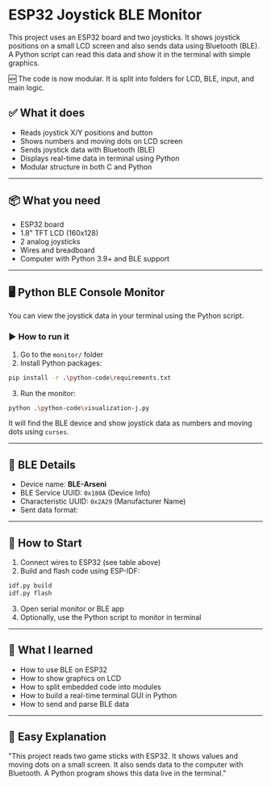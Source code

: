 # ESP32 Joystick BLE Monitor

This project uses an ESP32 board and two joysticks. It shows joystick positions on a small LCD screen and also sends data using Bluetooth (BLE). A Python script can read this data and show it in the terminal with simple graphics.

🆕 The code is now modular. It is split into folders for LCD, BLE, input, and main logic.

## ✅ What it does
- Reads joystick X/Y positions and button
- Shows numbers and moving dots on LCD screen
- Sends joystick data with Bluetooth (BLE)
- Displays real-time data in terminal using Python
- Modular structure in both C and Python


---

## 📦 What you need

- ESP32 board  
- 1.8" TFT LCD (160x128)  
- 2 analog joysticks  
- Wires and breadboard  
- Computer with Python 3.9+ and BLE support  

---

## 🖥️ Python BLE Console Monitor

You can view the joystick data in your terminal using the Python script.

### ▶️ How to run it

1. Go to the `monitor/` folder
2. Install Python packages:
```bash
pip install -r .\python-code\requirements.txt
```
3. Run the monitor:
```bash
python .\python-code\visualization-j.py
```

It will find the BLE device and show joystick data as numbers and moving dots using `curses`.

---

## 📡 BLE Details

- Device name: **BLE-Arseni**
- BLE Service UUID: `0x180A` (Device Info)
- Characteristic UUID: `0x2A29` (Manufacturer Name)
- Sent data format:

---

## 🚀 How to Start

1. Connect wires to ESP32 (see table above)
2. Build and flash code using ESP-IDF:
```bash
idf.py build
idf.py flash
```
3. Open serial monitor or BLE app
4. Optionally, use the Python script to monitor in terminal

---

<!-- ## 📹 Demo Video

[Demo Video Link Here](#)

--- -->

## 🧠 What I learned

- How to use BLE on ESP32  
- How to show graphics on LCD  
- How to split embedded code into modules  
- How to build a real-time terminal GUI in Python  
- How to send and parse BLE data  

---

## 💬 Easy Explanation

"This project reads two game sticks with ESP32. It shows values and moving dots on a small screen. It also sends data to the computer with Bluetooth. A Python program shows this data live in the terminal."